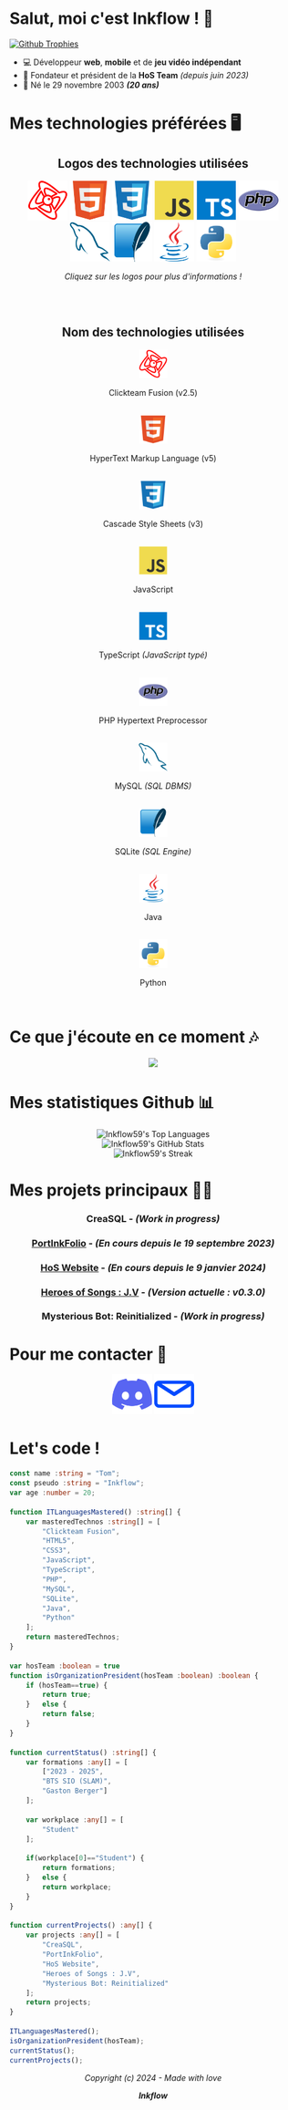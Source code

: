 # Salut, moi c'est Inkflow ! 👋
[![Github Trophies](https://github-profile-trophy.vercel.app/?username=Inkflow59)](https://github.com/ryo-ma/github-profile-trophy)<br>
- 💻 Développeur **web**, **mobile** et de **jeu vidéo indépendant**
- 👑 Fondateur et président de la **HoS Team** *(depuis juin 2023)*
- 🎂 Né le 29 novembre 2003 ***(20 ans)***

# Mes technologies préférées 🖥️
<div align="center">
  <h2>Logos des technologies utilisées</h2>
</div>

<div align="center">
<a href="https://www.clickteam.com/fr/clickteam-fusion-2-5"><img src="https://raw.githubusercontent.com/Inkflow59/Inkflow59/main/technoIcons/mfaLogo.svg?sanitize=true" width="70" height="70" alt="Clickteam Fusion 2.5 (MFA)"></a>
<a href="https://wikipedia.org/wiki/Hypertext_Markup_Language"><img src="https://raw.githubusercontent.com/Inkflow59/Inkflow59/main/technoIcons/htmlLogo.svg?sanitize=true" width="70" height="70" alt="HTML"></a>
<a href="https://wikipedia.org/wiki/CSS"><img src="https://raw.githubusercontent.com/Inkflow59/Inkflow59/main/technoIcons/cssLogo.svg?sanitize=true" width="70" height="70" alt="CSS"></a>
<a href="https://wikipedia.org/wiki/JavaScript"><img src="https://raw.githubusercontent.com/Inkflow59/Inkflow59/main/technoIcons/jsLogo.svg?sanitize=true" width="70" height="70" alt="JavaScript"></a>
<a href="https://wikipedia.org/wiki/TypeScript"><img src="https://raw.githubusercontent.com/Inkflow59/Inkflow59/main/technoIcons/tsLogo.svg?sanitize=true" width="70" height="70" alt="TypeScript"></a>
<a href="https://wikipedia.org/wiki/PHP"><img src="https://raw.githubusercontent.com/Inkflow59/Inkflow59/main/technoIcons/phpLogo.svg?sanitize=true" width="70" height="70" alt="PHP"></a>
<a href="https://wikipedia.org/wiki/MySQL"><img src="https://raw.githubusercontent.com/Inkflow59/Inkflow59/main/technoIcons/mysqlLogo.svg?sanitize=true" width="70" height="70" alt="MySQL"></a>
<a href="https://wikipedia.org/wiki/SQLite"><img src="https://raw.githubusercontent.com/Inkflow59/Inkflow59/main/technoIcons/sqliteLogo.svg?sanitize=true" width="70" height="70" alt="SQLite"></a>
<a href="https://wikipedia.org/wiki/Java_(programming_language)"><img src="https://raw.githubusercontent.com/Inkflow59/Inkflow59/main/technoIcons/javaLogo.svg?sanitize=true" width="70" height="70" alt="Java"></a>
<a href="https://wikipedia.org/wiki/Python_(programming_language)"><img src="https://raw.githubusercontent.com/Inkflow59/Inkflow59/main/technoIcons/pyLogo.svg?sanitize=true" width="70" height="70" alt="Python"></a>

<p><em>Cliquez sur les logos pour plus d'informations !</em></p>
</div>
<br>
<br>
<div align="center">
  <h2>Nom des technologies utilisées</h2>
</div>

<div align="center">
  <img src="https://raw.githubusercontent.com/Inkflow59/Inkflow59/main/technoIcons/mfaLogo.svg?sanitize=true" width="50" height="50"><p>Clickteam Fusion (v2.5)</p><br>
  <img src="https://raw.githubusercontent.com/Inkflow59/Inkflow59/main/technoIcons/htmlLogo.svg?sanitize=true" width="50" height="50"><p>HyperText Markup Language (v5)</p><br>
  <img src="https://raw.githubusercontent.com/Inkflow59/Inkflow59/main/technoIcons/cssLogo.svg?sanitize=true" width="50" height="50"><p>Cascade Style Sheets (v3)</p><br>
  <img src="https://raw.githubusercontent.com/Inkflow59/Inkflow59/main/technoIcons/jsLogo.svg?sanitize=true" width="50" height="50"><p>JavaScript</p><br>
  <img src="https://raw.githubusercontent.com/Inkflow59/Inkflow59/main/technoIcons/tsLogo.svg?sanitize=true" width="50" height="50"><p>TypeScript <em>(JavaScript typé)</em></p><br>
  <img src="https://raw.githubusercontent.com/Inkflow59/Inkflow59/main/technoIcons/phpLogo.svg?sanitize=true" width="50" height="50"><p>PHP Hypertext Preprocessor</p><br>
  <img src="https://raw.githubusercontent.com/Inkflow59/Inkflow59/main/technoIcons/mysqlLogo.svg?sanitize=true" width="50" height="50"><p>MySQL <em>(SQL DBMS)</em></p><br>
  <img src="https://raw.githubusercontent.com/Inkflow59/Inkflow59/main/technoIcons/sqliteLogo.svg?sanitize=true" width="50" height="50"><p>SQLite <em>(SQL Engine)</em></p><br>
  <img src="https://raw.githubusercontent.com/Inkflow59/Inkflow59/main/technoIcons/javaLogo.svg?sanitize=true" width="50" height="50"><p>Java</p><br>
  <img src="https://raw.githubusercontent.com/Inkflow59/Inkflow59/main/technoIcons/pyLogo.svg?sanitize=true" width="50" height="50"><p>Python</p><br>
</div>

# Ce que j'écoute en ce moment 🎶
<div align="center">
  <a href="https://open.spotify.com/user/11127395499"><img src="https://spotify-recently-played-readme.vercel.app/api?user=11127395499&unique=true"/></a>
</div>

# Mes statistiques Github 📊
<div align="center">
<img src="https://github-readme-stats.vercel.app/api/top-langs/?username=Inkflow59&theme=chartreuse-dark&show_icons=true&hide_border=true&layout=compact" alt="Inkflow59's Top Languages"/><br>
<img src="https://github-readme-stats.vercel.app/api?username=Inkflow59&theme=chartreuse-dark&show_icons=true&hide_border=true&count_private=true" alt="Inkflow59's GitHub Stats"/><br>
<img src="https://github-readme-streak-stats.herokuapp.com/?user=Inkflow59&theme=chartreuse-dark&hide_border=true" alt="Inkflow59's Streak"/>
</div>

# Mes projets principaux 👨‍💻
<div align="center">
<h3><strong>CreaSQL</strong> - <em>(Work in progress)</em></h3>
<h3><strong><a href="https://github.com/Inkflow59/PortInkFolio">PortInkFolio</a></strong> - <em>(En cours depuis le 19 septembre 2023)</em></h3>
<h3><strong><a href="https://hos-team.fr">HoS Website</a></strong> - <em>(En cours depuis le 9 janvier 2024)</em></h3>
<h3><strong><a href="https://inkflow.itch.io/hos-jv">Heroes of Songs : J.V</a></strong> - <em>(Version actuelle : v0.3.0)</em></h3>
<h3><strong>Mysterious Bot: Reinitialized</strong> - <em>(Work in progress)</em></h3>
</div>

# Pour me contacter 📧
<div align="center">
<a href="https://discordapp.com/users/286179374204583938"><img src="https://raw.githubusercontent.com/Inkflow59/Inkflow59/main/contactIcons/discord.svg?sanitize=true" width="70" height="70" alt="Mon profil Discord"></a>
<a href="mailto:tomcucherosset@hotmail.fr"><img src="https://raw.githubusercontent.com/Inkflow59/Inkflow59/main/contactIcons/mail.svg?sanitize=true" width="70" height="70" alt="Mon adresse e-mail"></a>
</div>

# Let's code !
```ts
const name :string = "Tom";
const pseudo :string = "Inkflow";
var age :number = 20;

function ITLanguagesMastered() :string[] {
    var masteredTechnos :string[] = [
        "Clickteam Fusion",
        "HTML5",
        "CSS3",
        "JavaScript",
        "TypeScript",
        "PHP",
        "MySQL",
        "SQLite",
        "Java",
        "Python"
    ];
    return masteredTechnos;
}

var hosTeam :boolean = true
function isOrganizationPresident(hosTeam :boolean) :boolean {
    if (hosTeam==true) {
        return true;
    }   else {
        return false;
    }
}

function currentStatus() :string[] {
    var formations :any[] = [
        ["2023 - 2025",
        "BTS SIO (SLAM)",
        "Gaston Berger"]
    ];

    var workplace :any[] = [
        "Student"
    ];

    if(workplace[0]=="Student") {
        return formations;
    }   else {
        return workplace;
    }
}

function currentProjects() :any[] {
    var projects :any[] = [
        "CreaSQL",
        "PortInkFolio",
        "HoS Website",
        "Heroes of Songs : J.V",
        "Mysterious Bot: Reinitialized"
    ];
    return projects;
}

ITLanguagesMastered();
isOrganizationPresident(hosTeam);
currentStatus();
currentProjects();
```

<div align="center">
<p><em>Copyright (c) 2024 - Made with love</em></p>
<p><em><strong>Inkflow</strong></em></p>

